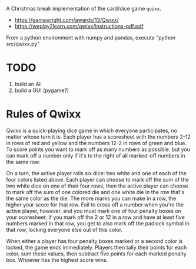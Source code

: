 A Christmas break implementation of the card/dice game `quixx`.  
- https://gamewright.com/awards/13/Qwixx/
- https://weplay2learn.com/qwixx/instructions-pdf.pdf

From a python environment with numpy and pandas, execute "python src/qwixx.py"

# TODO
1) build an AI
2) build a GUI (pygame?)


# Rules of Qwixx

Qwixx is a quick-playing dice game in which everyone participates, no matter whose turn it is. Each player has a scoresheet with the numbers 2-12 in rows of red and yellow and the numbers 12-2 in rows of green and blue. To score points you want to mark off as many numbers as possible, but you can mark off a number only if it's to the right of all marked-off numbers in the same row.

On a turn, the active player rolls six dice: two white and one of each of the four colors listed above. Each player can choose to mark off the sum of the two white dice on one of their four rows, then the active player can choose to mark off the sum of one colored die and one white die in the row that's the same color as the die. The more marks you can make in a row, the higher your score for that row. Fail to cross off a number when you're the active player, however, and you must mark one of four penalty boxes on your scoresheet. If you mark off the 2 or 12 in a row and have at least five numbers marked in that row, you get to also mark off the padlock symbol in that row, locking everyone else out of this color.

When either a player has four penalty boxes marked or a second color is locked, the game ends immediately. Players then tally their points for each color, sum these values, then subtract five points for each marked penalty box. Whoever has the highest score wins.